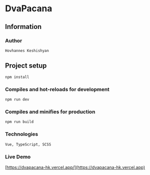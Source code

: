 # DvaPacana

## Information

### Author

```
Hovhannes Keshishyan
```


## Project setup

```
npm install
```

### Compiles and hot-reloads for development

```
npm run dev
```

### Compiles and minifies for production

```
npm run build
```

### Technologies

```
Vue, TypeScript, SCSS
```

### Live Demo

[https://dvapacana-hk.vercel.app/](https://dvapacana-hk.vercel.app)
